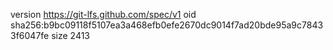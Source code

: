 version https://git-lfs.github.com/spec/v1
oid sha256:b9bc09118f5107ea3a468efb0efe2670dc9014f7ad20bde95a9c78433f6047fe
size 2413
